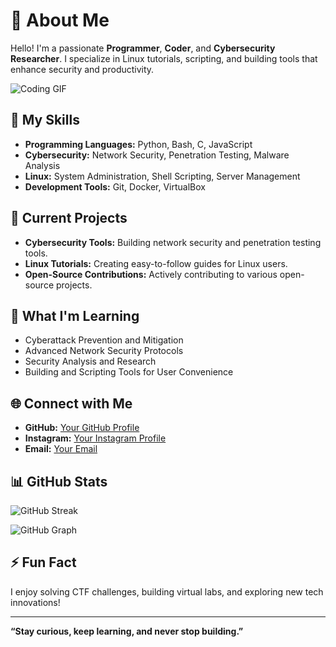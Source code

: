 # 🌌 About Me

Hello! I'm a passionate **Programmer**, **Coder**, and **Cybersecurity Researcher**. I specialize in Linux tutorials, scripting, and building tools that enhance security and productivity.

![Coding GIF](https://media.giphy.com/media/qgQUggAC3Pfv687qPC/giphy.gif)

## 🚀 My Skills

- **Programming Languages:** Python, Bash, C, JavaScript
- **Cybersecurity:** Network Security, Penetration Testing, Malware Analysis
- **Linux:** System Administration, Shell Scripting, Server Management
- **Development Tools:** Git, Docker, VirtualBox

## 🎯 Current Projects

- **Cybersecurity Tools:** Building network security and penetration testing tools.
- **Linux Tutorials:** Creating easy-to-follow guides for Linux users.
- **Open-Source Contributions:** Actively contributing to various open-source projects.

## 🌱 What I'm Learning

- Cyberattack Prevention and Mitigation
- Advanced Network Security Protocols
- Security Analysis and Research
- Building and Scripting Tools for User Convenience

## 🌐 Connect with Me

- **GitHub:** [Your GitHub Profile](#)
- **Instagram:** [Your Instagram Profile](#)
- **Email:** [Your Email](mailto:your.email@example.com)

## 📊 GitHub Stats

![GitHub Streak](https://github-readme-streak-stats.herokuapp.com/?user=yourusername&theme=radical)

![GitHub Graph](https://activity-graph.herokuapp.com/graph?username=yourusername&theme=react-dark&hide_border=true&area=true)

## ⚡ Fun Fact

I enjoy solving CTF challenges, building virtual labs, and exploring new tech innovations!

---

**“Stay curious, keep learning, and never stop building.”**

